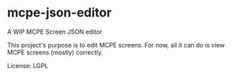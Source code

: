 # mcpe-json-editor
A WIP MCPE Screen JSON editor

This project's purpose is to edit MCPE screens. For now, all it can do is view MCPE screens (mostly) correctly.

License: LGPL
